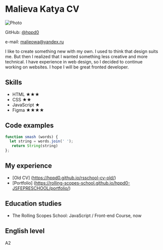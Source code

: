 # Malieva Katya CV

![Photo](https://user-images.githubusercontent.com/90133423/147875333-f62f7458-e138-43a1-8bf6-cb4f9abc9650.png)

GitHub: [@hppd0](https://github.com/hppd0)

e-mail: malieowa@yandex.ru

I like to create something new with my own. I used to think that design suits me. But then I realized that I wanted something less creative and more technical. I have experience in web design, so I decided to continue working on websites. I hope I will be great fronted developer.

## Skills

* HTML ★★★
* CSS ★★
* JavaScript ★
* Figma ★★★★

## Code examples
```javascript
function smash (words) {
  let string = words.join(' ');
   return String(string)
};
```

## My experience

* [Old CV] (https://hppd0.github.io/rsschool-cv-old/)
* [Portfolio] (https://rolling-scopes-school.github.io/hppd0-JSFEPRESCHOOL/portfolio/)

## Education studies

* The Rolling Scopes School: JavaScript / Front-end Course, now

## English level

A2

